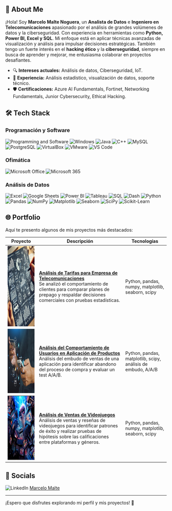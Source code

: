 ## 💫 About Me
¡Hola! Soy **Marcelo Malte Noguera**, un **Analista de Datos** e **Ingeniero en Telecomunicaciones** apasionado por el análisis de grandes volúmenes de datos y la ciberseguridad. Con experiencia en herramientas como **Python, Power BI, Excel y SQL**.
Mi enfoque está en aplicar técnicas avanzadas de visualización y análisis para impulsar decisiones estratégicas. También tengo un fuerte interés en el **hacking ético** y la **ciberseguridad**, siempre en busca de aprender y mejorar, me entusiasma colaborar en proyectos desafiantes.

- 🔍 **Intereses actuales:** Análisis de datos, Ciberseguridad, IoT.
- 🚀 **Experiencia:** Análisis estadístico, visualización de datos, soporte técnico.
- 🛡️ **Certificaciones:** Azure AI Fundamentals, Fortinet, Networking Fundamentals, Junior Cybersecurity, Ethical Hacking.

## 🛠️ Tech Stack
### Programación y Software
![Programming and Software](https://img.shields.io/badge/Linux-000000?style=flat&logo=linux&logoColor=white) 
![Windows](https://img.shields.io/badge/Windows-0078D4?style=flat&logo=windows&logoColor=white) 
![Java](https://img.shields.io/badge/Java-007396?style=flat&logo=java&logoColor=white) 
![C++](https://img.shields.io/badge/C%2B%2B-00599C?style=flat&logo=c%2B%2B&logoColor=white) 
![MySQL](https://img.shields.io/badge/MySQL-4479A1?style=flat&logo=mysql&logoColor=white) 
![PostgreSQL](https://img.shields.io/badge/PostgreSQL-336791?style=flat&logo=postgresql&logoColor=white) 
![VirtualBox](https://img.shields.io/badge/VirtualBox-183A61?style=flat&logo=virtualbox&logoColor=white) 
![VMware](https://img.shields.io/badge/VMware-607078?style=flat&logo=vmware&logoColor=white) 
![VS Code](https://img.shields.io/badge/VS_Code-007ACC?style=flat&logo=visual-studio-code&logoColor=white) 

### Ofimática
![Microsoft Office](https://img.shields.io/badge/Microsoft_Office-000000?style=flat&logo=microsoft-office&logoColor=white) 
![Microsoft 365](https://img.shields.io/badge/Microsoft_365-0067B8?style=flat&logo=microsoft-office&logoColor=white) 

### Análisis de Datos
![Excel](https://img.shields.io/badge/Excel-217346?style=flat&logo=microsoft-excel&logoColor=white) 
![Google Sheets](https://img.shields.io/badge/Google_Sheets-4285F4?style=flat&logo=google-sheets&logoColor=white) 
![Power BI](https://img.shields.io/badge/Power_BI-F2C811?style=flat&logo=power-bi&logoColor=black) 
![Tableau](https://img.shields.io/badge/Tableau-E97627?style=flat&logo=tableau&logoColor=white) 
![SQL](https://img.shields.io/badge/SQL-003B57?style=flat&logo=sql&logoColor=white) 
![Dash](https://img.shields.io/badge/Dash-000000?style=flat&logo=python&logoColor=white) 
![Python](https://img.shields.io/badge/Python-3776AB?style=flat&logo=python&logoColor=white) 
![Pandas](https://img.shields.io/badge/Pandas-150458?style=flat&logo=pandas&logoColor=white) 
![NumPy](https://img.shields.io/badge/NumPy-013243?style=flat&logo=numpy&logoColor=white) 
![Matplotlib](https://img.shields.io/badge/Matplotlib-115570?style=flat&logo=matplotlib&logoColor=white) 
![Seaborn](https://img.shields.io/badge/Seaborn-1F77B4?style=flat&logo=python&logoColor=white) 
![SciPy](https://img.shields.io/badge/SciPy-8A2C2C?style=flat&logo=scipy&logoColor=white) 
![Scikit-Learn](https://img.shields.io/badge/scikit--learn-F7931E?style=flat&logo=scikit-learn&logoColor=white) 

## 🌐 Portfolio
Aquí te presento algunos de mis proyectos más destacados:

| **Proyecto** | **Descripción** | **Tecnologías** |
| ------------ | ---------------- | --------------- | 
| <img src="https://github.com/Marcelo-Malte/img/blob/main/imgp1.jpeg?raw=true" width="200" height="250" /> | **[Análisis de Tarifas para Empresa de Telecomunicaciones](#)** <br> Se analizó el comportamiento de clientes para comparar planes de prepago y respaldar decisiones comerciales con pruebas estadísticas. | Python, pandas, numpy, matplotlib, seaborn, scipy |
| <img src="https://github.com/Marcelo-Malte/img/blob/main/Screenshot_34.png?raw=true" width="250" height="200" /> | **[Análisis del Comportamiento de Usuarios en Aplicación de Productos](#)** <br> Análisis del embudo de ventas de una aplicación para identificar abandono del proceso de compra y evaluar un test A/A/B. | Python, pandas, matplotlib, scipy, análisis de embudo, A/A/B |
| <img src="https://github.com/Marcelo-Malte/img/blob/main/Screenshot_33.png?raw=true" width="250" height="200" />  | **[Análisis de Ventas de Videojuegos](#)** <br> Análisis de ventas y reseñas de videojuegos para identificar patrones de éxito y realizar pruebas de hipótesis sobre las calificaciones entre plataformas y géneros. | Python, pandas, numpy, matplotlib, seaborn, scipy |


## 💬 Socials
![LinkedIn](https://img.shields.io/badge/LinkedIn-0A66C2?style=flat&logo=linkedin&logoColor=white) [Marcelo Malte](www.linkedin.com/in/marcelo-malte-299157285)


---

¡Espero que disfrutes explorando mi perfil y mis proyectos! 🚀

